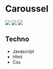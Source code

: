 # Caroussel 


![](https://img.shields.io/badge/made%20with-javascript-yellow?logo=javascript) ![](https://img.shields.io/badge/-html-orange?) ![](https://img.shields.io/badge/-css-blue) 

## Techno 

* Javascript
* Html
* Css
